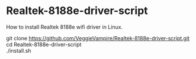 # Realtek-8188e-driver-script

How to install Realtek 8188e wifi driver in Linux.<br>

git clone https://github.com/VeggieVampire/Realtek-8188e-driver-script.git<br>
cd Realtek-8188e-driver-script<br>
./install.sh<br>
